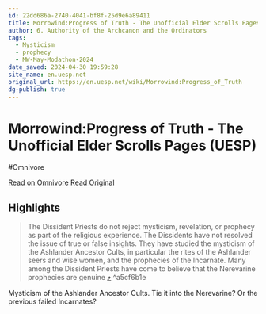 ```yaml
---
id: 22dd686a-2740-4041-bf8f-25d9e6a89411
title: Morrowind:Progress of Truth - The Unofficial Elder Scrolls Pages (UESP)
author: 6. Authority of the Archcanon and the Ordinators
tags:
  - Mysticism
  - prophecy
  - MW-May-Modathon-2024
date_saved: 2024-04-30 19:59:28
site_name: en.uesp.net
original_url: https://en.uesp.net/wiki/Morrowind:Progress_of_Truth
dg-publish: true
---
```


# Morrowind:Progress of Truth - The Unofficial Elder Scrolls Pages (UESP)
#Omnivore

[Read on Omnivore](https://omnivore.app/me/morrowind-progress-of-truth-the-unofficial-elder-scrolls-pages-u-18f2e040c86)
[Read Original](https://en.uesp.net/wiki/Morrowind:Progress_of_Truth)

## Highlights

> The Dissident Priests do not reject mysticism, revelation, or prophecy as part of the religious experience. The Dissidents have not resolved the issue of true or false insights. They have studied the mysticism of the Ashlander Ancestor Cults, in particular the rites of the Ashlander seers and wise women, and the prophecies of the Incarnate. Many among the Dissident Priests have come to believe that the Nerevarine prophecies are genuine [⤴️](https://omnivore.app/me/morrowind-progress-of-truth-the-unofficial-elder-scrolls-pages-u-18f2e040c86#a5cf6b1e-8bd1-43ad-bcfa-af69ccde0a79)  ^a5cf6b1e

Mysticism of the Ashlander Ancestor Cults. Tie it into the Nerevarine? Or the previous failed Incarnates?

